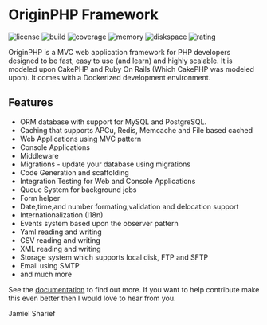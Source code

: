 # OriginPHP Framework

![license](https://img.shields.io/badge/license-MIT-brightGreen.svg)
![build](https://img.shields.io/badge/build-passing-brightGreen.svg)
![coverage](https://img.shields.io/badge/coverage-90%25-green.svg)
![memory](https://img.shields.io/badge/memory-800KB-brightGeen.svg)
![diskspace](https://img.shields.io/badge/disk_space-1.4MB-brightGreen.svg)
![rating](https://img.shields.io/badge/rating-awesome-blue.svg)

OriginPHP is a MVC web application framework for PHP developers designed to be fast, easy to use (and learn) and highly scalable. It is modeled upon CakePHP and Ruby On Rails (Which CakePHP was modeled upon). It comes with a Dockerized development environment.

## Features

- ORM database with support for MySQL and PostgreSQL.
- Caching that supports APCu, Redis, Memcache and File based cached
- Web Applications using MVC pattern
- Console Applications
- Middleware
- Migrations - update your database using migrations
- Code Generation and scaffolding
- Integration Testing for Web and Console Applications
- Queue System for background jobs
- Form helper
- Date,time,and number formating,validation and delocation support
- Internationalization (I18n)
- Events system based upon the observer pattern
- Yaml reading and writing
- CSV reading and writing
- XML reading and writing
- Storage system which supports local disk, FTP and SFTP
- Email using SMTP
- and much more

See the [documentation](https://www.originphp.com/docs/getting-started/) to find out more. If you want to help contribute make this even better then I would love to hear from you.

Jamiel Sharief